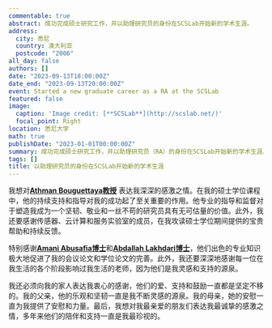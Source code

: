 ```yaml
---
commentable: true
abstract: 成功完成硕士研究工作，并以助理研究员的身份在SCSLab开始新的学术生涯。
address:
  city: 悉尼
  country: 澳大利亚
  postcode: "2006"
all_day: false
authors: []
date: "2023-09-13T18:00:00Z"
date_end: "2023-09-13T20:00:00Z"
event: Started a new graduate career as a RA at the SCSLab
featured: false
image:
  caption: 'Image credit: [**SCSLab**](http://scslab.net/)'
  focal_point: Right
location: 悉尼大学
math: true
publishDate: "2023-01-01T00:00:00Z"
summary: 成功完成硕士研究工作，并以助理研究员（RA）的身份在SCSLab开始新的学术生涯。感谢[**Athman Bouguettaya**](http://scslab.net/our-team/athman-bouguettaya/)教授，[**Amani Abusafia博士**](http://scslab.net/our-team/amani-abusafia/)与[**Abdallah Lakhdari博士**](http://scslab.net/our-team/abdallah-lakhdari/)在我硕士研究期间提供的支持。
tags: []
title: 以助理研究员的身份在SCSLab开始新的学术生涯
---
```

我想对[**Athman Bouguettaya教授**](http://scslab.net/our-team/athman-bouguettaya/) 表达我深深的感激之情。在我的硕士学位课程中，他的持续支持和指导对我的成功起了至关重要的作用。他专业的指导和监督对于塑造我成为一个坚韧、敬业和一丝不苟的研究员具有无可估量的价值。此外，我还要感谢传感器、云计算和服务实验室的成员，在我攻读硕士学位期间提供的宝贵帮助和持续反馈。

特别感谢[**Amani Abusafia博士**](http://scslab.net/our-team/amani-abusafia/)和[**Abdallah Lakhdari博士**](http://scslab.net/our-team/abdallah-lakhdari/)，他们出色的专业知识极大地促进了我的会议论文和学位论文的完善。此外，我还要深深地感谢每一位在我生活的各个阶段影响过我生活的老师，因为他们是我灵感和支持的源泉。

我还必须向我的家人表达我衷心的感谢，他们的爱、支持和鼓励一直都是坚定不移的。我的父亲，他的乐观和坚韧一直是我不断灵感的源泉。我的母亲，她的安慰一直为我提供了安慰和力量。最后，我想对我最亲爱的朋友们表达我最诚挚的感激之情，多年来他们的陪伴和支持一直是我最珍视的。
